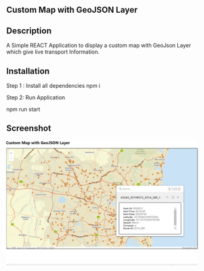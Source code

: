## Custom Map with GeoJSON Layer

## Description

A Simple REACT Application to display a custom map with GeoJson Layer which give live transport Information.

## Installation

Step 1 : Install all dependencies
npm i

Step 2: Run Application

npm run start

## Screenshot

![Map Screen Shot](./ScreenShots/Screenshot2.png "ScreenShot")
